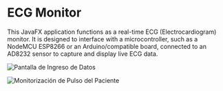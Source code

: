 # ECG Monitor
 This JavaFX application functions as a real-time ECG (Electrocardiogram) monitor. It is designed to interface with a microcontroller, such as a NodeMCU ESP8266 or an Arduino/compatible board, connected to an AD8232 sensor to capture and display live ECG data.

 
![Pantalla de Ingreso de Datos](https://i.imgur.com/2gTmyAb.png)


![Monitorización de Pulso del Paciente](https://i.imgur.com/qwVmK5X.png)


